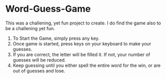 # Word-Guess-Game

This was a challening, yet fun project to create.  I do find the game also to be a challening yet fun.  

1. To Start the Game, simply press any key. 
2. Once game is started, press keys on your keyboard to make your guesses. 
3. If you are correct, the letter will be filled it.  If not, your number of guesses will be reduced. 
4. Keep guessing until you either spell the entire word for the win, or are out of guesses and lose. 